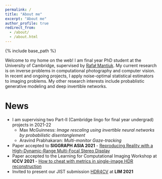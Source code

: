 ```yaml
---
permalink: /
title: "About me"
excerpt: "About me"
author_profile: true
redirect_from: 
  - /about/
  - /about.html
---
```


{% include base_path %}

Welcome to my home on the web! I am final year PhD student at the University of Cambridge, supervised by [Rafał Mantiuk](https://www.cl.cam.ac.uk/~rkm38/). My current research is on inverse problems in computational photography and computer vision. In recent and ongoing projects, I apply noise-optimal statistical estimators to imaging problems. My other research interests include probablistic generative modeling and deep invertible networks.

News
====
* I am supervising two Part-II (Cambridge lingo for final year undergrad) projects in 2021-22
  * Max McGuinness: *Image rescaling using invertible neural networks by probabilistic disentanglement*
  * Aravind Prabhakaran: *Multi-monitor Gaze-tracking*
* Paper accepted to **SIGGRAPH ASIA 2021** - [Reproducing Reality with a High-Dynamic-Range Multi-Focal Stereo Display](publication/2021-12-14-hdrmfs)
* Paper accepted to the Learning for Computational Imaging Workshop at **ICCV 2021** - [How to cheat with metrics in single-image HDR reconstruction ](publication/2021-10-17-si-hdr-cheat)
* Invited to present our JIST submission [HDR4CV](publication/2021-09-20-hdr4cv-data) at **LIM 2021**
